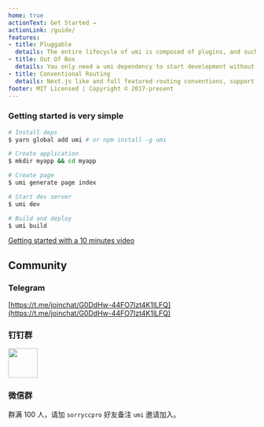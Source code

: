 ```yaml
---
home: true
actionText: Get Started →
actionLink: /guide/
features:
- title: Pluggable
  details: The entire lifecycle of umi is composed of plugins, and such as pwa, on-demand loading, one-click switching preact, one-button compatibility ie9, etc., all implemented by plugins.
- title: Out Of Box
  details: You only need a umi dependency to start development without having to install react, preact, webpack, react-router, babel, jest, and more.
- title: Conventional Routing
  details: Next.js like and full featured routing conventions, support permissions, dynamic routing, nested routing, and more.
footer: MIT Licensed | Copyright © 2017-present
---
```


### Getting started is very simple

```bash
# Install deps
$ yarn global add umi # or npm install -g umi

# Create application
$ mkdir myapp && cd myapp

# Create page
$ umi generate page index

# Start dev server
$ umi dev

# Build and deploy
$ umi build
```

[Getting started with a 10 minutes video](https://youtu.be/vkAUGUlYm24)

## Community

### Telegram

[https://t.me/joinchat/G0DdHw-44FO7Izt4K1lLFQ](https://t.me/joinchat/G0DdHw-44FO7Izt4K1lLFQ)

### 钉钉群

<img src="https://gw.alipayobjects.com/zos/rmsportal/wsBGpRlCOkmxHzMHuyAT.jpg" width="60" />

### 微信群

群满 100 人，请加 `sorryccpro` 好友备注 `umi` 邀请加入。
